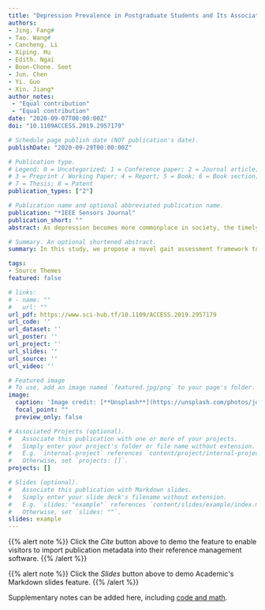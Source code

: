```yaml
---
title: "Depression Prevalence in Postgraduate Students and Its Association With Gait Abnormality"
authors:
- Jing. Fang# 
- Tao. Wang#
- Cancheng. Li
- Xiping. Hu
- Edith. Ngai
- Boon-Chone. Seet
- Jun. Chen
- Yi. Guo 
- Xin. Jiang* 
author_notes:
 - "Equal contribution"
 - "Equal contribution"
date: "2020-09-07T00:00:00Z"
doi: "10.1109ACCESS.2019.2957179"

# Schedule page publish date (NOT publication's date).
publishDate: "2020-09-29T00:00:00Z"

# Publication type.
# Legend: 0 = Uncategorized; 1 = Conference paper; 2 = Journal article;
# 3 = Preprint / Working Paper; 4 = Report; 5 = Book; 6 = Book section;
# 7 = Thesis; 8 = Patent
publication_types: ["2"]

# Publication name and optional abbreviated publication name.
publication: "*IEEE Sensors Journal"
publication_short: ""
abstract: As depression becomes more commonplace in society, the timely and effective detection of the signs of depression for its prevention and early treatment becomes more important. Gait analysis can provide a contactless and low-cost method for depression diagnosis. In this study, we propose a novel gait assessment framework to implement non-intrusive, real-time and automatic depression detection using Kinect, an inexpensive and portable depth sensor. We focus on extracting a novel time-domain and frequency-domain feature (TF-feature) and a spatial geometric feature (SG-feature), and investigating the effectiveness of fused features in detecting depression for the non-contact gait data. A pseudo-velocity model is firstly built to analyze the gait abnormalities of individuals with depression in the time domain. Subsequently, we perform the power spectral density (PSD) analysis on the model to extract the TF-feature. Then, the covariance matrices and the symmetric Stein divergence (S-divergence) are leveraged to obtain the SG-feature, which is fused with TF-feature to form new features for classification. The experimental results on 95 subjects (43 scored-depressed and 52 non-depressed individuals) show that the proposed method achieves a good classification accuracy of 93.75%, has superior performance compared to several other methods, and significantly alleviates the impact of individual differences. These results indicate the efficacy and robustness of the proposed framework for depression detection.

# Summary. An optional shortened abstract.
summary: In this study, we propose a novel gait assessment framework to implement non-intrusive, real-time and automatic depression detection using Kinect, an inexpensive and portable depth sensor. We focus on extracting a novel time-domain and frequency-domain feature (TF-feature) and a spatial geometric feature (SG-feature), and investigating the effectiveness of fused features in detecting depression for the non-contact gait data.

tags:
- Source Themes
featured: false

# links:
# - name: ""
#   url: ""
url_pdf: https://www.sci-hub.tf/10.1109/ACCESS.2019.2957179
url_code: ''
url_dataset: ''
url_poster: ''
url_project: ''
url_slides: ''
url_source: ''
url_video: ''

# Featured image
# To use, add an image named `featured.jpg/png` to your page's folder. 
image:
  caption: 'Image credit: [**Unsplash**](https://unsplash.com/photos/jdD8gXaTZsc)'
  focal_point: ""
  preview_only: false

# Associated Projects (optional).
#   Associate this publication with one or more of your projects.
#   Simply enter your project's folder or file name without extension.
#   E.g. `internal-project` references `content/project/internal-project/index.md`.
#   Otherwise, set `projects: []`.
projects: []

# Slides (optional).
#   Associate this publication with Markdown slides.
#   Simply enter your slide deck's filename without extension.
#   E.g. `slides: "example"` references `content/slides/example/index.md`.
#   Otherwise, set `slides: ""`.
slides: example
---
```


{{% alert note %}}
Click the *Cite* button above to demo the feature to enable visitors to import publication metadata into their reference management software.
{{% /alert %}}

{{% alert note %}}
Click the *Slides* button above to demo Academic's Markdown slides feature.
{{% /alert %}}

Supplementary notes can be added here, including [code and math](https://sourcethemes.com/academic/docs/writing-markdown-latex/).

